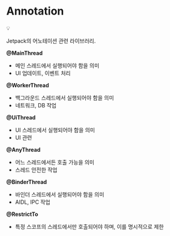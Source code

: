 # Annotation

<aside>
💡

Jetpack의 어노테이션 관련 라이브러리.

</aside>

**@MainThread**

- 메인 스레드에서 실행되어야 함을 의미
- UI 업데이트, 이벤트 처리

**@WorkerThread**

- 백그라운드 스레드에서 실행되어야 함을 의미
- 네트워크, DB 작업

**@UiThread**

- UI 스레드에서 실행되어야 함을 의미
- UI 관련

**@AnyThread**

- 어느 스레드에서든 호출 가능을 의미
- 스레드 안전한 작업

**@BinderThread**

- 바인더 스레드에서 실행되어야 함을 의미
- AIDL, IPC 작업

**@RestrictTo**

- 특정 스코프의 스레드에서만 호출되어야 하며, 이를 명시적으로 제한